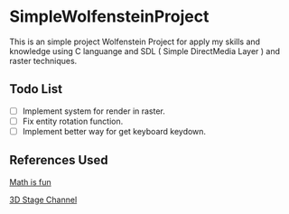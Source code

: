 # SimpleWolfensteinProject

This is an simple project Wolfenstein Project for apply my skills and knowledge
using C languange and SDL ( Simple DirectMedia Layer ) and raster techniques.

## Todo List

- [ ] Implement system for render in raster.
- [ ] Fix entity rotation function.
- [ ] Implement better way for get keyboard keydown.

## References Used

[Math is fun ](https://www.mathsisfun.com/)

[3D Stage Channel](https://www.youtube.com/@3DSage/videos)
